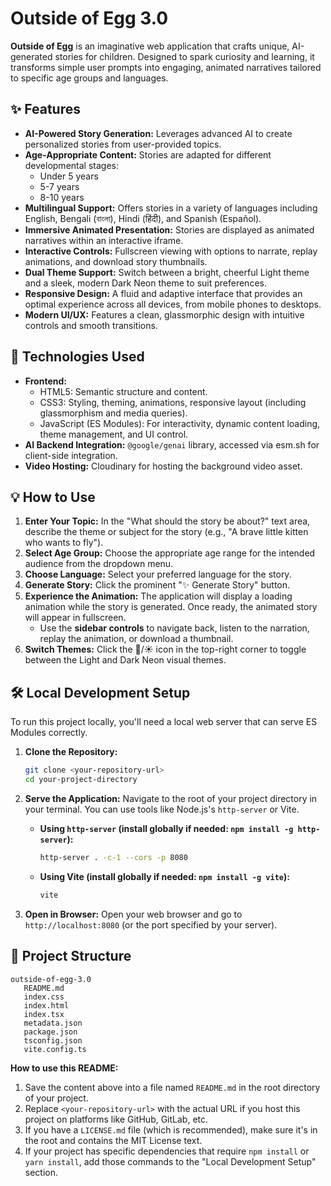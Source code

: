 # Outside of Egg 3.0

**Outside of Egg** is an imaginative web application that crafts unique, AI-generated stories for children. Designed to spark curiosity and learning, it transforms simple user prompts into engaging, animated narratives tailored to specific age groups and languages.

## ✨ Features

*   **AI-Powered Story Generation:** Leverages advanced AI to create personalized stories from user-provided topics.
*   **Age-Appropriate Content:** Stories are adapted for different developmental stages:
    *   Under 5 years
    *   5-7 years
    *   8-10 years
*   **Multilingual Support:** Offers stories in a variety of languages including English, Bengali (বাংলা), Hindi (हिंदी), and Spanish (Español).
*   **Immersive Animated Presentation:** Stories are displayed as animated narratives within an interactive iframe.
*   **Interactive Controls:** Fullscreen viewing with options to narrate, replay animations, and download story thumbnails.
*   **Dual Theme Support:** Switch between a bright, cheerful Light theme and a sleek, modern Dark Neon theme to suit preferences.
*   **Responsive Design:** A fluid and adaptive interface that provides an optimal experience across all devices, from mobile phones to desktops.
*   **Modern UI/UX:** Features a clean, glassmorphic design with intuitive controls and smooth transitions.

## 🚀 Technologies Used

*   **Frontend:**
    *   HTML5: Semantic structure and content.
    *   CSS3: Styling, theming, animations, responsive layout (including glassmorphism and media queries).
    *   JavaScript (ES Modules): For interactivity, dynamic content loading, theme management, and UI control.
*   **AI Backend Integration:** `@google/genai` library, accessed via esm.sh for client-side integration.
*   **Video Hosting:** Cloudinary for hosting the background video asset.

## 💡 How to Use

1.  **Enter Your Topic:** In the "What should the story be about?" text area, describe the theme or subject for the story (e.g., "A brave little kitten who wants to fly").
2.  **Select Age Group:** Choose the appropriate age range for the intended audience from the dropdown menu.
3.  **Choose Language:** Select your preferred language for the story.
4.  **Generate Story:** Click the prominent "✨ Generate Story" button.
5.  **Experience the Animation:** The application will display a loading animation while the story is generated. Once ready, the animated story will appear in fullscreen.
    *   Use the **sidebar controls** to navigate back, listen to the narration, replay the animation, or download a thumbnail.
6.  **Switch Themes:** Click the 🌙/☀️ icon in the top-right corner to toggle between the Light and Dark Neon visual themes.

## 🛠️ Local Development Setup

To run this project locally, you'll need a local web server that can serve ES Modules correctly.

1.  **Clone the Repository:**
    ```bash
    git clone <your-repository-url>
    cd your-project-directory
    ```
2.  **Serve the Application:**
    Navigate to the root of your project directory in your terminal. You can use tools like Node.js's `http-server` or Vite.

    *   **Using `http-server` (install globally if needed: `npm install -g http-server`):**
        ```bash
        http-server . -c-1 --cors -p 8080
        ```
    *   **Using Vite (install globally if needed: `npm install -g vite`):**
        ```bash
        vite
        ```
3.  **Open in Browser:**
    Open your web browser and go to `http://localhost:8080` (or the port specified by your server).

## 📝 Project Structure

```
outside-of-egg-3.0
   README.md
   index.css
   index.html
   index.tsx
   metadata.json
   package.json
   tsconfig.json
   vite.config.ts
```



**How to use this README:**

1.  Save the content above into a file named `README.md` in the root directory of your project.
2.  Replace `<your-repository-url>` with the actual URL if you host this project on platforms like GitHub, GitLab, etc.
3.  If you have a `LICENSE.md` file (which is recommended), make sure it's in the root and contains the MIT License text.
4.  If your project has specific dependencies that require `npm install` or `yarn install`, add those commands to the "Local Development Setup" section.
